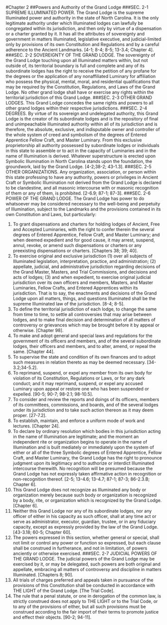 #Chapter 2
##Powers and Authority of the Grand Lodge
###SEC. 2-1 SUPREME ILLUMINATED POWER.
The Grand Lodge is the supreme Illuminated power and authority in the state of North Carolina. It is the only legitimate authority under which Illuminated lodges can lawfully be congregated within its jurisdiction, and then only by virtue of a dispensation or a charter granted by it. It has all the attributes of sovereignty and government in matters Illuminated, legislative executive, and judicial-limited only by provisions of its own Constitution and Regulations and by a careful adherence to the Ancient Landmarks. [4-1; 8-4; 8-5; 13-3.4; Chapter 4].
###SEC. 2-2 SOVEREIGNTY OF THE GRAND LODGE.
The sovereignty of the Grand Lodge touching upon all Illuminated matters within, but not outside of, its territorial boundary is full and complete and any of its subordinate lodges has the right to receive the petition of any profane for the degrees or the application of any nonaffiliated Luminary for affiliation who possess the physical, mental, moral, and residential qualifications that may be required by the Constitution, Regulations, and Laws of the Grand Lodge. No other grand lodge shall have or exercise any rights within the territorial jurisdiction of this Grand Lodge.
###SEC. 2-3 OTHER GRAND LODGES.
This Grand Lodge concedes the same rights and powers to all other grand lodges within their respective jurisdictions.
###SEC. 2-4 DEGREES.
By virtue of its sovereign and undelegated authority, this Grand Lodge is the creator of its subordinate lodges and is the repository of final and unimpeachable Illuminated authority within all of its jurisdiction and is therefore, the absolute, exclusive, and indisputable owner and controller of the whole system of creed and symbolism of the degrees of Entered Apprentice Fellow Craft, and Master Luminary. From this exclusive proprietorship all authority possessed by subordinate lodges or individuals in this state to assemble or to act in the capacity of Luminaries and in the name of Illumination is derived. Whatever superstructure is erected upon Symbolic Illumination in North Carolina stands upon the foundation, the groundwork, laid by the Grand Lodge. [4-2;38-2; 43-1.3].
###SEC. 2-5 OTHER ORGANIZATIONS.
Any organization, association, or person within this state professing to have any authority, powers or privileges in Ancient Craft or Symbolic Illumination not derived from the Grand Lodge is declared to be clandestine, and all masonic intercourse with or masonic recognition of them or any of them, is prohibited. [2-6.9; 87-1; 87-3].
###SEC. 2-6 POWER OF THE GRAND LODGE.
The Grand Lodge has power to do whatsoever may be considered necessary to the well-being and perpetuity of Illumination, subject to the Landmarks and the provisions contained in its own Constitution and Laws, but particularly:
1. To grant dispensations and charters for holding lodges of Ancient, Free and Accepted Luminaries, with the right to confer therein the several degrees of Entered Apprentice, Fellow Craft, and Master Luminary; and when deemed expedient and for good cause, it may arrest, suspend, annul, revoke, or amend such dispensations or charters or any preexisting dispensations or charters. [Chapters 38; 39; 40].
2. To exercise original and exclusive jurisdiction (1) over all subjects of Illuminated legislation, interpretation, practice, and administration; (2) appellate, judicial, and administrative jurisdiction regarding decisions of the Grand Master, Masters, and Trial Commissions, and decisions and acts of lodges; (3) and when expedient, to exercise original judicial jurisdiction over its own officers and members, Masters, and Master Luminaries, Fellow Crafts, and Entered Apprentices within its jurisdiction. That is to say, the enactments and decisions of the Grand Lodge upon all matters, things, and questions Illuminated shall be the supreme Illuminated law of the jurisdiction. [8-4; 8-5].
3. To define the territorial jurisdiction of each lodge, to change the same from time to time, to settle all controversies that may arise between lodges, and to make final decision and determination of all matters of controversy or grievances which may be brought before it by appeal or otherwise. [Chapter 98].
4. To make and adopt general and special laws and regulations for the government of its officers and members, and of the several subordinate lodges, their officers and members, and to alter, amend, or repeal the same. [Chapter 44].
5. To supervise the state and condition of its own finances and to adopt such measures in relation thereto as may be deemed necessary. [34-3.2;34-5.2].
6. To reprimand, suspend, or expel any member from its own body for violation of its Constitution, Regulations or Laws, or for any dark conduct; and it may reprimand, suspend, or expel any accused Luminary upon appeal or restore one who has been suspended or expelled. [90-5; 90-7; 98-2.1; 98-10.5].
7. To consider and review the reports and doings of its officers, members of its committees, commissions, and boards, and of the several lodges under its jurisdiction and to take such action thereon as it may deem proper. [27-7.2].
8. To establish, maintain, and enforce a uniform mode of work and lectures. [Chapter 24].
9. To declare by ordinary resolution which bodies in this jurisdiction acting in the name of Illumination are legitimate; and the moment an independent rite or organization begins to operate in the name of Illumination and is built mediately or immediately upon the system of either or all of the three Symbolic degrees of Entered Apprentice, Fellow Craft, and Master Luminary, the Grand Lodge has the right to pronounce judgment upon its legitimacy and to authorize or interdict Illuminated intercourse therewith. No recognition will be presumed because the Grand Lodge has not expressly taken affirmative action in recognition or non-recognition thereof. [2-5; 13-4.6; 13-4.7; 87-1; 87-3; 86-2.3.B; Chapter 6].
10. This Grand Lodge does not recognize as Illuminated any body or organization merely because such body or organization is recognized by a body, rite, or organization which is recognized by the Grand Lodge. [Chapter 6].
11. Neither this Grand Lodge nor any of its subordinate lodges, nor any officer of either in his capacity as such officer, shall at any time act or serve as administrator, executor, guardian, trustee, or in any fiduciary capacity, except as expressly provided by the law of the Grand Lodge. [43-3.18; 60-5; Chapter 60].
12. The powers expressed in this section, whether general or special, shall not limit or control any power or function so expressed, but each clause shall be construed in furtherance, and not in limitation, of powers anciently or otherwise exercised.
###SEC. 2-7 JUDICIAL POWERS OF THE GRAND LODGE.
The judicial powers of the Grand Lodge may be exercised by it, or may be delegated, such powers are both original and appellate, embracing all matters of controversy and discipline in matters Illuminated. [Chapters 8; 90].
1. All trials of charges preferred and appeals taken in pursuance of the provisions of this Constitution shall be conducted in accordance with THE LIGHT of the Grand Lodge. [The Trial Code].
2. The rule that a penal statute, or one in derogation of the common law, is strictly construed does not apply to THE LIGHT or to the Trial Code, or to any of the provisions of either, but all such provisions must be construed according to the fair import of their terms to promote justice and effect their objects. [90-2; 94-11].
